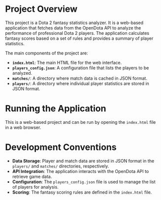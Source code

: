 # Project Overview

This project is a Dota 2 fantasy statistics analyzer. It is a web-based application that fetches data from the OpenDota API to analyze the performance of professional Dota 2 players. The application calculates fantasy scores based on a set of rules and provides a summary of player statistics.

The main components of the project are:

*   **`index.html`**: The main HTML file for the web interface.
*   **`players_config.json`**: A configuration file that lists the players to be analyzed.
*   **`matches/`**: A directory where match data is cached in JSON format.
*   **`players/`**: A directory where individual player statistics are stored in JSON format.

# Running the Application

This is a web-based project and can be run by opening the `index.html` file in a web browser.

# Development Conventions

*   **Data Storage**: Player and match data are stored in JSON format in the `players/` and `matches/` directories, respectively.
*   **API Integration**: The application interacts with the OpenDota API to retrieve game data.
*   **Configuration**: The `players_config.json` file is used to manage the list of players for analysis.
*   **Scoring**: The fantasy scoring rules are defined in the `index.html` file.
